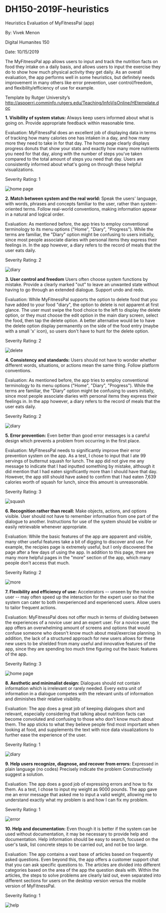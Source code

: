 # DH150-2019F-heuristics
Heuristics Evaluation of MyFitnessPal (app)

By:  Vivek Menon

Digital Humanites 150

Date:  10/15/2019

The MyFitnessPal app allows users to input and track the nutrition facts on food they intake on a daily basis, and allows users to input the exercise they do to show how much physical activity they get daily. As an overall evaluation, the app performs well in some heuristics, but definitely needs improvement in many others like error prevention, user control/freedom, and flexibility/efficiency of use for example.

Template by Rutger University’s
http://aspoerri.comminfo.rutgers.edu/Teaching/InfoVisOnline/HEtemplate.doc

**1. Visibility of system status:**
Always keep users informed about what is going on.
Provide appropriate feedback within reasonable time. 

Evaluation:
MyFitnessPal does an excellent job of displaying data in terms of tracking how many calories one has intaken in a day, and how many more they need to take in for that day. The home page clearly displays progress donuts that show your stats and exactly how many more nutrients you need for that day, along with the number of steps you've taken compared to the total amount of steps you need that day. Users are consistently informed about what's going on through these helpful visualizations.

Severity Rating: 1

![home page](https://www.pastepic.xyz/images/2019/10/15/imagefb5ce70f40d80860.png)


**2. Match between system and the real world:**
Speak the users' language, with words, phrases and concepts familiar to the user, rather than system-oriented terms. 
Follow real-world conventions, making information appear in a natural and logical order. 

Evaluation:
As mentioned before, the app tries to employ conventional terminology to its menu options ("Home", "Diary", "Progress"). While the terms are familiar, the "Diary" option might be confusing to users initially, since most people associate diaries with personal items they express their feelings in. In the app however, a diary refers to the record of meals that the user eats daily. 

Severity Rating: 2 

![diary](https://www.pastepic.xyz/images/2019/10/15/image47324e2ae7498622.png)


**3. User control and freedom** 
Users often choose system functions by mistake.
Provide a clearly marked "out" to leave an unwanted state without having to go through an extended dialogue. 
Support undo and redo. 

Evaluation:
While MyFitnessPal supports the option to delete food that you have added to your food "diary", the option to delete is not apparent at first glance. The user must swipe the food choice to the left to display the delete option, or they must choose the edit option in the main diary screen, select the food, then tap the delete option.  A better alternative would be to have the delete option display permanently on the side of the food entry (maybe with a small 'x' icon), so users don't have to hunt for the delete option. 

Severity Rating: 2

![delete](https://www.pastepic.xyz/images/2019/10/15/imagebf2357a35fa3e4f1.png)

**4. Consistency and standards:** 
Users should not have to wonder whether different words, situations, or actions mean the same thing. 
Follow platform conventions. 

Evaluation:
As mentioned before, the app tries to employ conventional terminology to its menu options ("Home", "Diary", "Progress"). While the terms are familiar, the "Diary" option might be confusing to users initially, since most people associate diaries with personal items they express their feelings in. In the app however, a diary refers to the record of meals that the user eats daily. 

Severity Rating: 2 

![diary](https://www.pastepic.xyz/images/2019/10/15/image47324e2ae7498622.png)


**5. Error prevention:** 
Even better than good error messages is a careful design which prevents a problem from occurring in the first place. 

Evaluation:
MyFitnessPal needs to significantly improve their error prevention system on the app. As a test, I chose to input that I ate 99 servings of butternut squash for lunch. The app did not give me any message to indicate that I had inputted something by mistake, although it did mention that I had eaten significantly more than I should have that day. However, the app still should have asked to confirm that I had eaten 7,639 calories worth of squash for lunch, since this amount is unreasonable. 

Severity Rating: 3

![squash](https://www.pastepic.xyz/images/2019/10/15/image547fa5bb7b79ecf2.png)


**6. Recognition rather than recall:** 
Make objects, actions, and options visible. 
User should not have to remember information from one part of the dialogue to another. 
Instructions for use of the system should be visible or easily retrievable whenever appropriate. 

Evaluation:
While the basic features of the app are apparent and visible, many other useful features take a bit of digging to discover and use. For example, the recipies page is extremely useful, but I only discovered the page after a few days of using the app. In addition to this page, there are many more helpful pages in the "more" section of the app, which many people don't access that much. 

Severity Rating: 2

![more](https://www.pastepic.xyz/images/2019/10/15/image626e41b77189958e.png)


**7. Flexibility and efficiency of use:** 
Accelerators -- unseen by the novice user -- may often speed up the interaction for the expert user so that the system can cater to both inexperienced and experienced users. 
Allow users to tailor frequent actions. 

Evaluation:
MyFitnessPal does not offer much in terms of dividing between the experiences of a novice user and an expert user. For a novice user, the app offers an overwhelming amount of screens and options that would confuse someone who doesn't know much about meal/exercise planning. In addition, the lack of a structured approach for new users allows for these new users to be shielded from many useful and innovative features of the app, since they are spending too much time figuring out the basic features of the app. 

Severity Rating: 3

![home page](https://www.pastepic.xyz/images/2019/10/15/imagefb5ce70f40d80860.png)


**8. Aesthetic and minimalist design:** 
Dialogues should not contain information which is irrelevant or rarely needed. 
Every extra unit of information in a dialogue competes with the relevant units of information and diminishes their relative visibility. 

Evaluation:
The app does a great job of keeping dialogues short and relevant, especially considering that talking about nutrition facts can become convoluted and confusing to those who don't know much about them. The app sticks to what they believe people find most important when looking at food, and supplements the text with nice data visualizations to further ease the experience of the user. 

Severity Rating: 1

![diary](https://www.pastepic.xyz/images/2019/10/15/image47324e2ae7498622.png)


**9. Help users recognize, diagnose, and recover from errors:** 
Expressed in plain language (no codes)
Precisely indicate the problem
Constructively suggest a solution. 

Evaluation:
The app does a good job of expressing errors and how to fix them. As a test, I chose to input my weight as 9000 pounds. The app gave me an error message that asked me to input a valid weight, allowing me to understand exactly what my problem is and how I can fix my problem. 

Severity Rating: 1

![error](https://www.pastepic.xyz/images/2019/10/15/image218c45b6e707fdf9.png)


**10. Help and documentation:** 
Even though it is better if the system can be used without documentation, it may be necessary to provide help and documentation. 
Help  information should be easy to search, focused on the user's task, list concrete steps to be carried out, and not be too large. 

Evaluation:
The app contains a vast base of articles based on frequently asked questions. Even beyond this, the app offers a customer support chat that you can ask specific questions to. The articles are divided into different categories based on the area of the app the question deals with. Within the articles, the steps to solve problems are clearly laid out, even separated into different sections for users on the desktop version versus the mobile version of MyFitnessPal. 

Severity Rating: 1

![help](https://www.pastepic.xyz/images/2019/10/15/image4c1093f12e157d03.png)


